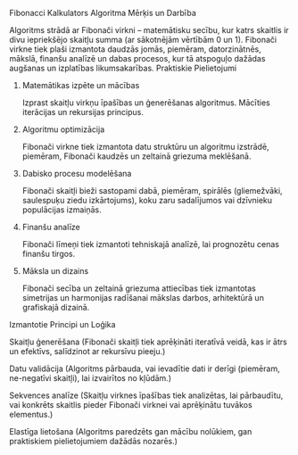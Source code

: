 Fibonacci Kalkulators
Algoritma Mērķis un Darbība

Algoritms strādā ar Fibonači virkni – matemātisku secību, kur katrs skaitlis ir divu iepriekšējo skaitļu summa (ar sākotnējām vērtībām 0 un 1). Fibonači virkne tiek plaši izmantota daudzās jomās, piemēram, datorzinātnēs, mākslā, finanšu analīzē un dabas procesos, kur tā atspoguļo dažādas augšanas un izplatības likumsakarības.
Praktiskie Pielietojumi
1. Matemātikas izpēte un mācības

    Izprast skaitļu virkņu īpašības un ģenerēšanas algoritmus.
    Mācīties iterācijas un rekursijas principus.

2. Algoritmu optimizācija

    Fibonači virkne tiek izmantota datu struktūru un algoritmu izstrādē, piemēram, Fibonači kaudzēs un zeltainā griezuma meklēšanā.

3. Dabisko procesu modelēšana

    Fibonači skaitļi bieži sastopami dabā, piemēram, spirālēs (gliemežvāki, saulespuķu ziedu izkārtojums), koku zaru sadalījumos vai dzīvnieku populācijas izmaiņās.

4. Finanšu analīze

    Fibonači līmeņi tiek izmantoti tehniskajā analīzē, lai prognozētu cenas finanšu tirgos.

5. Māksla un dizains

    Fibonači secība un zeltainā griezuma attiecības tiek izmantotas simetrijas un harmonijas radīšanai mākslas darbos, arhitektūrā un grafiskajā dizainā.

Izmantotie Principi un Loģika

Skaitļu ģenerēšana
(Fibonači skaitļi tiek aprēķināti iteratīvā veidā, kas ir ātrs un efektīvs, salīdzinot ar rekursīvu pieeju.)

Datu validācija
(Algoritms pārbauda, vai ievadītie dati ir derīgi (piemēram, ne-negatīvi skaitļi), lai izvairītos no kļūdām.)

Sekvences analīze
(Skaitļu virknes īpašības tiek analizētas, lai pārbaudītu, vai konkrēts skaitlis pieder Fibonači virknei vai aprēķinātu tuvākos elementus.)

Elastīga lietošana
(Algoritms paredzēts gan mācību nolūkiem, gan praktiskiem pielietojumiem dažādās nozarēs.)
